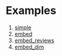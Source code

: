 # Examples

1. [simple](./simple.py)
2. [embed](./embed.py)
3. [embed_reviews](./embed_reviews.py)
4. [embed_dim](./embed_dim.py)
